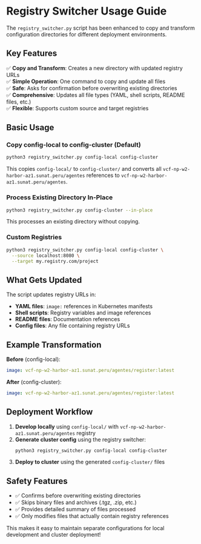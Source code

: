 # Registry Switcher Usage Guide

The `registry_switcher.py` script has been enhanced to copy and transform configuration directories for different deployment environments.

## Key Features

✅ **Copy and Transform**: Creates a new directory with updated registry URLs  
✅ **Simple Operation**: One command to copy and update all files  
✅ **Safe**: Asks for confirmation before overwriting existing directories  
✅ **Comprehensive**: Updates all file types (YAML, shell scripts, README files, etc.)  
✅ **Flexible**: Supports custom source and target registries  

## Basic Usage

### Copy config-local to config-cluster (Default)
```bash
python3 registry_switcher.py config-local config-cluster
```
This copies `config-local/` to `config-cluster/` and converts all `vcf-np-w2-harbor-az1.sunat.peru/agentes` references to `vcf-np-w2-harbor-az1.sunat.peru/agentes`.

### Process Existing Directory In-Place
```bash
python3 registry_switcher.py config-cluster --in-place
```
This processes an existing directory without copying.

### Custom Registries
```bash
python3 registry_switcher.py config-local config-cluster \
  --source localhost:8080 \
  --target my.registry.com/project
```

## What Gets Updated

The script updates registry URLs in:
- **YAML files**: `image:` references in Kubernetes manifests
- **Shell scripts**: Registry variables and image references  
- **README files**: Documentation references
- **Config files**: Any file containing registry URLs

## Example Transformation

**Before** (config-local):
```yaml
image: vcf-np-w2-harbor-az1.sunat.peru/agentes/register:latest
```

**After** (config-cluster):
```yaml
image: vcf-np-w2-harbor-az1.sunat.peru/agentes/register:latest
```

## Deployment Workflow

1. **Develop locally** using `config-local/` with `vcf-np-w2-harbor-az1.sunat.peru/agentes` registry
2. **Generate cluster config** using the registry switcher:
   ```bash
   python3 registry_switcher.py config-local config-cluster
   ```
3. **Deploy to cluster** using the generated `config-cluster/` files

## Safety Features

- ✅ Confirms before overwriting existing directories
- ✅ Skips binary files and archives (.tgz, .zip, etc.)
- ✅ Provides detailed summary of files processed
- ✅ Only modifies files that actually contain registry references

This makes it easy to maintain separate configurations for local development and cluster deployment!
